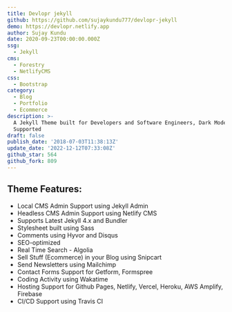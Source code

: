 ```yaml
---
title: Devlopr jekyll
github: https://github.com/sujaykundu777/devlopr-jekyll
demo: https://devlopr.netlify.app
author: Sujay Kundu
date: 2020-09-23T00:00:00.000Z
ssg:
  - Jekyll
cms:
  - Forestry
  - NetlifyCMS
css:
  - Bootstrap
category:
  - Blog
  - Portfolio
  - Ecommerce
description: >-
  A Jekyll Theme built for Developers and Software Engineers, Dark Mode
  Supported
draft: false
publish_date: '2018-07-03T11:38:13Z'
update_date: '2022-12-12T07:33:08Z'
github_star: 564
github_fork: 809
---
```

## Theme Features:
- Local CMS Admin Support using Jekyll Admin
- Headless CMS Admin Support using Netlify CMS
- Supports Latest Jekyll 4.x and Bundler
- Stylesheet built using Sass
- Comments using Hyvor and Disqus
- SEO-optimized
- Real Time Search - Algolia
- Sell Stuff (Ecommerce) in your Blog using Snipcart
- Send Newsletters using Mailchimp
- Contact Forms Support for Getform, Formspree
- Coding Activity using Wakatime
- Hosting Support for Github Pages, Netlify, Vercel, Heroku, AWS Amplify, Firebase
- CI/CD Support using Travis CI
